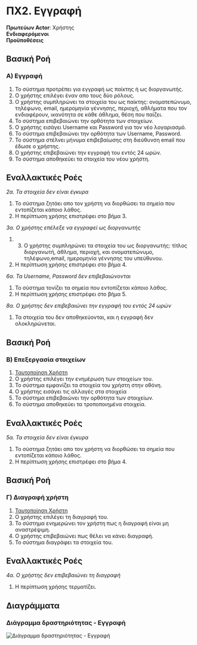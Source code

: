 # ΠΧ2. Εγγραφή

**Πρωτεύων Actor**: Χρήστης  
**Ενδιαφερόμενοι**  <br>
**Προϋποθέσεις**  

## Βασική Ροή

### Α) Εγγραφή
1. Το σύστημα προτρέπει για εγγραφή ως παίκτης ή ως διοργανωτής.
2. Ο χρήστης επιλέγει έναν απο τους δύο ρόλους.
3. Ο χρήστης συμπληρώνει τα στοιχεία του ως παίκτης: ονοματεπώνυμο, τηλέφωνο, email, ημερομηνία γέννησης, περιοχή, αθλήματα που τον ενδιαφέρουν, ικανότητα σε κάθε άθλημα, θέση που παίζει.
4. Το σύστημα επιβεβαιώνει την ορθότητα των στοιχείων.
5. Ο χρήστης εισάγει Username και Password για τον νέο λογαριασμό.
6. Το σύστημα επιβεβαιώνει την ορθότητα των Username, Password.
7. Το σύστημα στέλνει μήνυμα επιβεβαίωσης στη διεύθυνση email που έδωσε ο χρήστης.
8. Ο χρήστης επιβεβαιώνει την εγγραφή του εντός 24 ωρών.
9. Το σύστημα αποθηκεύει τα στοιχεία του νέου χρήστη.

## Εναλλακτικές Ροές

*2α. Τα στοιχεία δεν είναι έγκυρα*
1. Το σύστημα ζητάει απο τον χρήστη να διορθώσει τα σημεία που εντοπίζεται κάποιο λάθος.
2. Η περίπτωση χρήσης επιστρέφει στο βήμα 3.

*3α. Ο χρήστης επέλεξε να εγγραφεί ως διοργανωτής*
1. 3. Ο χρήστης συμπληρώνει τα στοιχεία του ως διοργανωτής: τίτλος διοργανωτή, άθλημα, περιοχή, και ονοματεπώνυμο, τηλέφωνο,email, ημερομηνία γέννησης του υπεύθυνου.
2. Η περίπτωση χρήσης επιστρέφει στο βήμα 4.

*6α. Τα Username, Password δεν επιβεβαιώνονται*
1. Το σύστημα τονίζει τα σημεία που εντοπίζεται κάποιο λάθος.
2. Η περίπτωση χρήσης επιστρέφει στο βήμα 5.
	
*8α. Ο χρήστης δεν επιβεβαιώνει την εγγραφή του εντός 24 ωρών*
1. Τα στοιχεία του δεν αποθηκεύονται, και η εγγραφή δεν ολοκληρώνεται.


## Βασική Ροή

### Β) Επεξεργασία στοιχείων 
1. [Ταυτοποίηση Χρήστη](uc3-user-verification.md)
2. Ο χρήστης επιλέγει την ενημέρωση των στοιχείων του.
3. Το σύστημα εμφανίζει τα στοιχεία του χρήστη στην οθόνη.
4. Ο χρήστης εισάγει τις αλλαγές στα στοιχεία
5. Το σύστημα επιβεβαιώνει την ορθότητα των στοιχείων.
6. Το σύστημα αποθηκεύει τα τροποποιημένα στοιχεία.

## Εναλλακτικές Ροές

*5α. Τα στοιχεία δεν είναι έγκυρα*
1. Το σύστημα ζητάει απο τον χρήστη να διορθώσει τα σημεία που εντοπίζεται κάποιο λάθος.
2. Η περίπτωση χρήσης επιστρέφει στο βήμα 4.


## Βασική Ροή

### Γ) Διαγραφή χρήστη 
1. [Ταυτοποίηση Χρήστη](uc3-user-verification.md)
2. Ο χρήστης επιλέγει τη διαγραφή του.
3. Το σύστημα ενημερώνει τον χρήστη πως η διαγραφή είναι μη αναστρέψιμη.
4. Ο χρήστης επιβεβαιώνει πως θέλει να κάνει διαγραφή.
5. Το σύστημα διαγράφει τα στοιχεία του.

## Εναλλακτικές Ροές

*4α. Ο χρήστης δεν επιβεβαιώνει τη διαγραφή*
1. Η περίπτωση χρήσης τερματίζει.






## Διαγράμματα

### Διάγραμμα δραστηριότητας - Εγγραφή
![Διάγραμμα δραστηριότητας - Εγγραφή](uml/requirements/registration.png)



